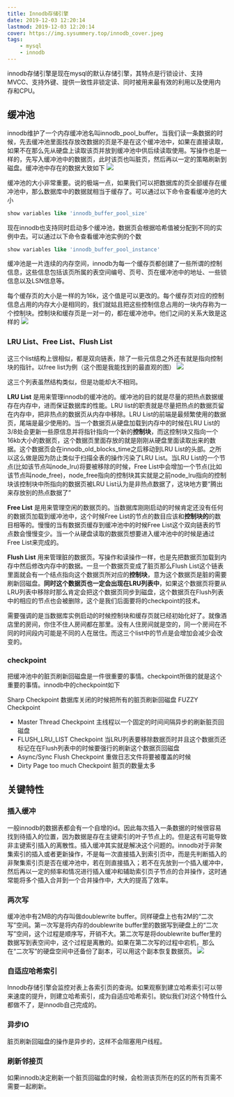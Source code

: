 ```yaml
---
title: Innodb存储引擎
date: 2019-12-03 12:20:14
lastmod: 2019-12-03 12:20:14
cover: https://img.sysummery.top/innodb_cover.jpeg
tags:
    - mysql
    - innodb
---
```


innodb存储引擎是现在mysql的默认存储引擎，其特点是行锁设计、支持MVCC、支持外键、提供一致性非锁定读、同时被用来最有效的利用以及使用内存和CPU。
<!--more-->
## 缓冲池
innodb维护了一个内存缓冲池名叫innodb_pool_buffer。当我们读一条数据的时候，先去缓冲池里面找存放改数据的页是不是在这个缓冲池中，如果在直接读取，如果不在那么先从硬盘上读取该页并放到缓冲池中供后续读取使用。写操作也是一样的，先写入缓冲池中的数据页，此时该页也叫脏页，然后再以一定的策略刷新到磁盘。缓冲池中存在的数据大致如下
![](https://img.sysummery.top/1.jpg)

缓冲池的大小非常重要。说的极端一点，如果我们可以把数据库的页全部缓存在缓冲池中，那么数据库中的数据就相当于缓存了。可以通过以下命令查看缓冲池的大小
```sql
show variables like 'innodb_buffer_pool_size'
```
现在innodb也支持同时启动多个缓冲池，数据页会根据哈希值被分配到不同的实例中去。可以通过以下命令查看缓冲池实例的个数
```sql
show variables like 'innodb_buffer_pool_instance'
```

缓冲池是一片连续的内存空间，innodb为每一个缓存页都创建了一些所谓的控制信息，这些信息包括该页所属的表空间编号、页号、页在缓冲池中的地址、一些锁信息以及LSN信息等。

每个缓存页的大小是一样的为16k，这个值是可以更改的。每个缓存页对应的控制信息占用的内存大小是相同的，我们就姑且把这些控制信息占用的一块内存称为一个控制块。控制块和缓存页是一对一的，都在缓冲池中。他们之间的关系大致是这样的
![](https://img.sysummery.top/2.jpg)

### LRU List、Free List、Flush List
这三个list结构上很相似，都是双向链表，除了一些元信息之外还有就是指向控制块的指针。以free list为例（这个图是我能找到的最直观的图）
![](https://img.sysummery.top/3.jpg)

这三个列表虽然结构类似，但是功能却大不相同。

**LRU List** 是用来管理innodb的缓冲池的。缓冲池的目的就是尽量的把热点数据缓存在内存中，进而保证数据库的性能。LRU list的职责就是尽量把热点的数据页留在内存中，把非热点的数据页从内存中移除。LRU List的前端是最频繁使用的数据页，尾端是最少使用的。当一个数据页从硬盘加载到内存中的时候在LRU List的3/8处会更新一些原信息并将指针指向一个新的**控制块**，而这控制块又指向一个16kb大小的数据页，这个数据页里面存放的就是刚刚从硬盘里面读取出来的数据。这个数据页会在innodb_old_blocks_time之后移动到LRU List的头部。之所以这么做是因为防止类似于扫描全表的操作污染了LRU List。当LRU List的一个节点(比如该节点叫node_lru)将要被移除的时候，Free List中会增加一个节点(比如该节点叫node_free)，node_free指向的控制块其实就是之前node_lru指向的控制块该控制块中所指向的数据页被LRU List认为是非热点数据了，这块地方要“腾出来存放别的热点数据了”

**Free List** 是用来管理空闲的数据页的。当数据库刚刚启动的时候肯定还没有任何的数据页加载到缓冲池中，这个时候Free List的节点的数目应该和**控制块的**的数目相等的。慢慢的当有数据页缓存到缓冲池中的时候Free List这个双向链表的节点数会慢慢变少。当一个从硬盘读取的数据页想要进入缓冲池中的时候是通过Free List来完成的。

**Flush List** 用来管理脏的数据页。写操作和读操作一样，也是先把数据页加载到内存中然后修改内存中的数据。一旦一个数据页变成了脏页那么Flush List这个链表里面就会有一个结点指向这个数据页所对应的**控制块**，意为这个数据页是脏的需要刷新回磁盘。**同时这个数据页也一定会出现在LRU列表中**，如果这个数据页将要从LRU列表中移除时那么肯定会把这个数据页同步到磁盘，这个数据页在Flush列表中的相应的节点也会被删除，这个是我们后面要将的checkpoint的技术。

需要强调的是当数据库实例启动的时候控制块和缓存页就已经初始化好了。就像酒店里的房间，你住不住人房间都在那里。没有人住房间就是空的，同一个房间在不同的时间段内可能是不同的人在居住。而这三个list中的节点是会增加会减少会改变的。

### checkpoint
把缓冲池中的脏页刷新回磁盘是一件很重要的事情。checkpoint所做的就是这个重要的事情。innodb中的checkpoint如下

Sharp Checkpoint 数据库关闭的时候把所有的脏页刷新回磁盘
FUZZY Checkpoint

* Master Thread Checkpoint 主线程以一个固定的时间间隔异步的刷新脏页回磁盘
* FLUSH_LRU_LIST Checkpoint 当LRU列表要移除数据页时并且这个数据页还标记在在Flush列表中的时候要强行的刷新这个数据页回磁盘
* Async/Sync Flush Checkpoint 重做日志文件将要被覆盖的时候
* Dirty Page too much Checkpoint 脏页的数量太多

## 关键特性

### 插入缓冲
一般innodb的数据表都会有一个自增的id。因此每次插入一条数据的时候很容易找到待插入的位置，因为数据是存在主键索引的叶子节点上的。但是这有可能导致非主键索引插入的离散性。插入缓冲其实就是解决这个问题的。innodb对于非聚集索引的插入或者更新操作，不是每一次直接插入到索引页中，而是先判断插入的非聚集索引页是否在缓冲池中，若在则直接插入；若不在先放到一个插入缓冲中，然后再以一定的频率和情况进行插入缓冲和辅助索引页子节点的合并操作，这时通常能将多个插入合并到一个合并操作中，大大的提高了效率。
### 两次写
缓冲池中有2MB的内存叫做doublewrite buffer。同样硬盘上也有2M的“二次写”空间。第一次写是将内存的doublewrite buffer里的数据写到硬盘上的“二次写”空间，这个过程是顺序写，开销不大。第二次写是将doublewrite buffer里的数据写到表空间中，这个过程是离散的。如果在第二次写的过程中宕机，那么在“二次写”的硬盘空间中还备份了副本，可以用这个副本恢复数据页。
![](https://img.sysummery.top/4.jpg)
### 自适应哈希索引
Innodb存储引擎会监控对表上各索引页的查询。如果观察到建立哈希索引可以带来速度的提升，则建立哈希索引，成为自适应哈希索引。貌似我们对这个特性什么都做不了，是innodb自己完成的。
### 异步IO
脏页刷新回磁盘的操作是异步的，这样不会阻塞用户线程。
### 刷新邻接页
如果innodb决定刷新一个脏页回磁盘的时候，会检测该页所在的区的所有页需不需要一起刷新。


